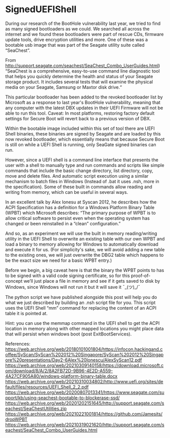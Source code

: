 # SignedUEFIShell
During our research of the BootHole vulnerability last year, we tried to find as many signed bootloaders as we could. We searched all across the internet and we found these bootloaders were part of rescue CDs, firmware update tools, drive encryption utilities and more. One of these was a bootable usb image that was part of the Seagate utility suite called “SeaChest”.

From http://support.seagate.com/seachest/SeaChest_Combo_UserGuides.html)
“SeaChest is a comprehensive, easy-to-use command line diagnostic tool that helps you quickly determine the health and status of your Seagate storage product. It includes several tests that will examine the physical media on your Seagate, Samsung or Maxtor disk drive.“ 

This particular bootloader has been added to the revoked bootloader list by Microsoft as a response to last year's BootHole vulnerability, meaning that any computer with the latest DBX updates in their UEFI Firmware will not be able to run this tool.
Caveat: In most platforms, restoring factory default settings for Secure Boot will revert back to a previous version of DBX.

Within the bootable image included within this set of tool there are UEFI Shell binaries, these binaries are signed by Seagate and are loaded by this now revoked bootloader, which essentially means that because Secure Boot is still on while a UEFI Shell is running, only SeaGate signed binaries can run.

However, since a UEFI shell is a command line interface that presents the user with a shell to manually type and run commands and scripts like simple commands that include the basic change directory, list directory, copy, move and delete files. And automatic script execution using a similar mechanism to batch files in Windows (Instead of .bat it uses .nsh, more in the specification).
Some of these built in commands allow reading and writing from memory, which can be useful in several ways.

In an excellent talk by Alex Ionesu at Syscan 2012, he describes how the ACPI Specification has a definition for a Windows Platform Binary Table (WPBT) which Microsoft describes: “The primary purpose of WPBT is to allow critical software to persist even when the operating system has changed or been reinstalled in a “clean” configuration.”

And so, as an experiment we will use the built in memory reading/writing utility in the UEFI Shell to overwrite an existing table with our own WPBT and load a binary to memory allowing for Windows to automatically download and execute it for us.
(For simplicity's sake, we will avoid adding a new table to the existing ones, we will just overwrite the DBG2 table which happens to be the exact size we need for a basic WPBT entry.)

Before we begin, a big caveat here is that the binary the WPBT points to has to be signed with a valid code signing certificate, so for this proof-of-concept we’ll just place a file in memory and see if it gets saved to disk by Windows, since Windows will not run it but it will save it ¯\_(ツ)_/¯

The python script we have published alongside this post will help you do what we just described by building an .nsh script file for you.
This script uses the UEFI Shell “mm” command for replacing the content of an ACPI table it is pointed at. 

Hint: you can use the memmap command in the UEFI shell to get the ACPI location in memory along with other mapped locations you might place data that will persist when windows boot (post ExitBootServices).



References:
https://web.archive.org/web/20180101001804/https://infocon.hackingand.coffee/SyScan/SyScan%202012%20Singapore/SyScan%202012%20Singapore%20presentations/Day2-6Alex%20Ionescu/AlexSyScan12.pdf
https://web.archive.org/web/20210309140158/https://download.microsoft.com/download/8/A/2/8A2FB72D-9B96-4E2D-A559-4A27CF905A80/windows-platform-binary-table.docx
https://web.archive.org/web/20210310034802/http://www.uefi.org/sites/default/files/resources/UEFI_Shell_2_2.pdf
https://web.archive.org/web/20200807013341/https://www.seagate.com/support/kb/using-seachest-bootable-to-blockerase-ssd/
https://web.archive.org/web/20201202151645/http://support.seagate.com/seachest/SeaChestUtilities.zip
https://web.archive.org/web/20210221001814/https://github.com/Jamesits/dropWPBT
https://web.archive.org/web/20210319021620/http://support.seagate.com/seachest/SeaChest_Combo_UserGuides.html


